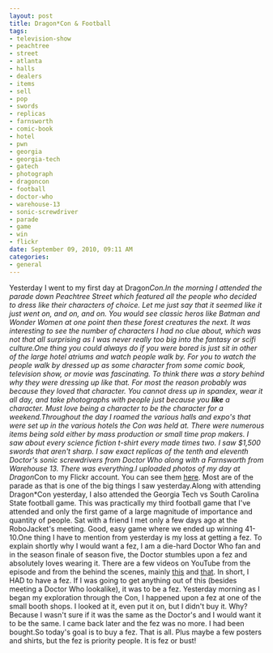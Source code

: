 ```yaml
--- 
layout: post
title: Dragon*Con & Football
tags: 
- television-show
- peachtree
- street
- atlanta
- halls
- dealers
- items
- sell
- pop
- swords
- replicas
- farnsworth
- comic-book
- hotel
- pwn
- georgia
- georgia-tech
- gatech
- photograph
- dragoncon
- football
- doctor-who
- warehouse-13
- sonic-screwdriver
- parade
- game
- win
- flickr
date: September 09, 2010, 09:11 AM
categories: 
- general
---
```

Yesterday I went to my first day at Dragon*Con.In the morning I attended the parade down Peachtree Street which featured all the people who decided to dress like their characters of choice. Let me just say that it seemed like it just went on, and on, and on. You would see classic heros like Batman and Wonder Women at one point then these forest creatures the next. It was interesting to see the number of characters I had no clue about, which was not that all surprising as I was never really too big into the fantasy or scifi culture.One thing you could always do if you were bored is just sit in other of the large hotel atriums and watch people walk by. For you to watch the people walk by dressed up as some character from some comic book, television show, or movie was fascinating. To think there was a story behind why they were dressing up like that. For most the reason probably was because they loved that character. You cannot dress up in spandex, wear it all day, and take photographs with people just because you **_like_** a character. Must love being a character to be the character for a weekend.Throughout the day I roamed the various halls and expo's that were set up in the various hotels the Con was held at. There were numerous items being sold either by mass production or small time prop makers. I saw about every science fiction t-shirt every made times two. I saw $1,500 swords that aren't sharp. I saw exact replicas of the tenth and eleventh Doctor's sonic screwdrivers from Doctor Who along with a Farnsworth from Warehouse 13. There was everything.I uploaded photos of my day at Dragon*Con to my Flickr account. You can see them [here](http://www.flickr.com/photos/tannerld/sets/72157624758489113/). Most are of the parade as that is one of the big things I saw yesterday.Along with attending Dragon*Con yesterday, I also attended the Georgia Tech vs South Carolina State football game. This was practically my third football game that I've attended and only the first game of a large magnitude of importance and quantity of people. Sat with a friend I met only a few days ago at the RoboJacket's meeting. Good, easy game where we ended up winning 41-10.One thing I have to mention from yesterday is my loss at getting a fez. To explain shortly why I would want a fez, I am a die-hard Doctor Who fan and in the season finale of season five, the Doctor stumbles upon a fez and absolutely loves wearing it. There are a few videos on YouTube from the episode and from the behind the scenes, mainly [this](http://www.youtube.com/watch?v=bvWYw0CnuSI) and [that](http://www.youtube.com/watch?v=LZ2_cPIwNJk). In short, I HAD to have a fez. If I was going to get anything out of this (besides meeting a Doctor Who lookalike), it was to be a fez. Yesterday morning as I began my exploration through the Con, I happened upon a fez at one of the small booth shops. I looked at it, even put it on, but I didn't buy it. Why? Because I wasn't sure if it was the same as the Doctor's and I would want it to be the same. I came back later and the fez was no more. I had been bought.So today's goal is to buy a fez. That is all. Plus maybe a few posters and shirts, but the fez is priority people. It is fez or bust!
